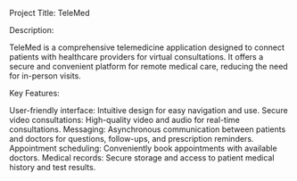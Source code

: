 Project Title: TeleMed

Description:

TeleMed is a comprehensive telemedicine application designed to connect patients with healthcare providers for virtual consultations. It offers a secure and convenient platform for remote medical care, reducing the need for in-person visits.

Key Features:

User-friendly interface: Intuitive design for easy navigation and use.
Secure video consultations: High-quality video and audio for real-time consultations.
Messaging: Asynchronous communication between patients and doctors for questions, follow-ups, and prescription reminders.
Appointment scheduling: Conveniently book appointments with available doctors.
Medical records: Secure storage and access to patient medical history and test results.